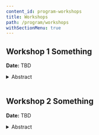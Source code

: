 ```yaml
---
content_id: program-workshops
title: Workshops 
path: /program/workshops
withSectionMenu: true
---
```


## Workshop 1 Something 

**Date:** TBD

<details>
    <summary>Abstract</summary>
    ....
</details>

<br/>

## Workshop 2 Something 

**Date:** TBD

<details>
    <summary>Abstract</summary>
    ....
</details>

<br/>